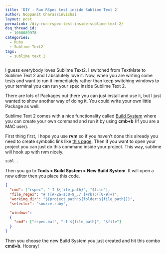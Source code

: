 ```yaml
---
title: 'DIY : Run RSpec test inside Sublime Text 2'
author: Noppanit Charassinvichai
layout: post
permalink: /diy-run-rspec-test-inside-sublime-text-2/
dsq_thread_id:
  - 1000089978
categories:
  - Ruby
  - Sublime Text2
tags:
  - sublime text 2
---
```

I guess everybody loves Sublime Text2. I switched from TextMate to Sublime Text 2 and I absolutely love it. Now, when you are writing some tests and want to run it immediately rather than keep switching windows to your terminal you can run your spec inside Sublime Text 2. 

There are lots of Packages out there you can just install and use it, but I just wanted to show another way of doing it. You could write your own little Package as well.

Sublime Text 2 comes with a nice functionality called [Build System][1] where you can create your own command and run it by using **cmb+b** (If you are a MAC user).

First thing first, I hope you use **rvm** so if you haven&#8217;t done this already you need to create symbolic link like [this page][2]. Then if you want to open your project you can just do this command inside your project. This way, sublime will hook up with rvm nicely.

``` bash
subl .
```

Then you go to **Tools > Build System > New Build System**. It will open a new editor then you place this code.

``` json
{
  "cmd": ["rspec", "-I ${file_path}", "$file"],
  "file_regex": "# ([A-Za-z:0-9_./ ]+rb):([0-9]+)",
  "working_dir": "${project_path:${folder:${file_path}}}",
  "selector": "source.ruby",

  "windows":
  {
    "cmd": ["rspec.bat", "-I ${file_path}", "$file"]
  }
}
```

Then you choose the new Build System you just created and hit this combo **cmd+b**. Hooray!

 [1]: http://docs.sublimetext.info/en/latest/file_processing/build_systems.html "Sublime Text 2 build system"
 [2]: http://www.sublimetext.com/docs/2/osx_command_line.html
